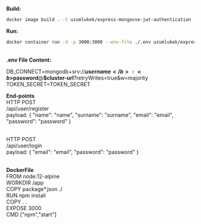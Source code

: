 <b>Build:</b> 
```bash
docker image build . -t uzumlukek/express-mongoose-jwt-authentication
```
<b>Run:</b> 
```bash
docker container run -d -p 3000:3000 --env-file ./.env uzumlukek/express-mongoose-jwt-authentication
```
<br/>
<b>.env File Content: </b>

DB_CONNECT=mongodb+srv://<b>$username</b>:<b>$password</b>@<b>$cluster-url</b>?retryWrites=true&w=majority <br/>
TOKEN_SECRET=TOKEN_SECRET

<b>End-points</b><br/>
HTTP POST<br/>
/api/user/register<br/>
payload: { "name": "name", "surname": "surname", "email": "email", "password": "password" }<br/>
<br/>

HTTP POST<br/>
/api/user/login<br/>
payload: { "email": "email", "password": "password" }<br/><br/>

<b>DockerFile</b><br/>
FROM node:12-alpine<br/>
WORKDIR /app<br/>
COPY package*.json ./<br/>
RUN npm install<br/>
COPY . .<br/>
EXPOSE 3000<br/>
CMD ["npm","start"]<br/>
